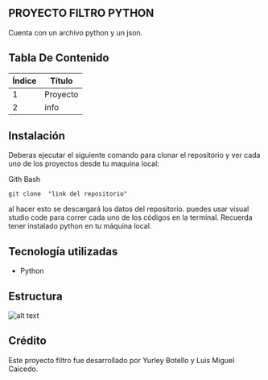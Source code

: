 ## PROYECTO FILTRO PYTHON

Cuenta con un archivo python y un json.

## Tabla De Contenido
| Índice | Título |
|--|------|
| 1 | Proyecto| 
| 2 | info |


## Instalación

Deberas ejecutar el siguiente comando para clonar el repositorio y ver cada uno de los proyectos  desde tu maquina local:
 
Gith Bash

~~~ 
git clone  "link del repositorio"
~~~
al hacer esto se descargará  los datos del repositorio. puedes usar visual studio code para correr cada uno de los códigos en la terminal.
Recuerda tener instalado python en tu máquina local.

 ## Tecnología utilizadas

+ Python

## Estructura 
![alt text](image.png)

## Crédito 
Este  proyecto filtro fue desarrollado por Yurley Botello y Luis Miguel Caicedo.